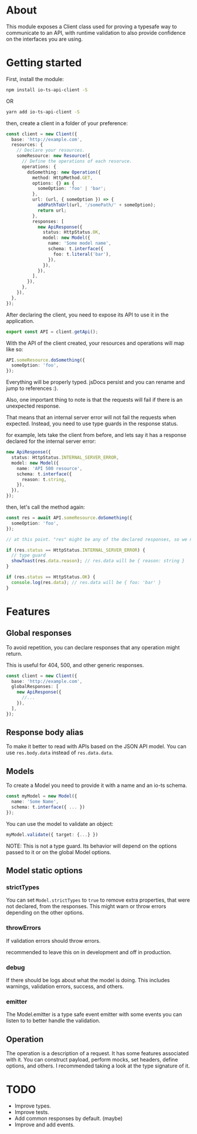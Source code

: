 # About

This module exposes a Client class used for proving a typesafe way to communicate to an API, with runtime validation to also provide confidence on the interfaces you are using.

# Getting started

First, install the module:

```bash
npm install io-ts-api-client -S
```

OR

```bash
yarn add io-ts-api-client -S
```

then, create a client in a folder of your preference:

```typescript
const client = new Client({
  base: 'http://example.com',
  resources: {
    // Declare your resources.
    someResource: new Resource({
      // Define the operations of each resoruce.
      operations: {
        doSomething: new Operation({
          method: HttpMethod.GET,
          options: {} as {
            someOption: 'foo' | 'bar';
          },
          url: (url, { someOption }) => {
            addPathToUrl(url, '/somePath/' + someOption);
            return url;
          },
          responses: [
            new ApiResponse({
              status: HttpStatus.OK,
              model: new Model({
                name: 'Some model name',
                schema: t.interface({
                  foo: t.literal('bar'),
                }),
              }),
            }),
          ],
        }),
      },
    }),
  },
});
```

After declaring the client, you need to expose its API to use it in the application.

```typescript
export const API = client.getApi();
```

With the API of the client created, your resources and operations will map like so:

```typescript
API.someResource.doSomething({
  someOption: 'foo',
});
```

Everything will be properly typed. jsDocs persist and you can rename and jump to references :).

Also, one important thing to note is that the requests will fail if there is an unexpected response.

That means that an internal server error will not fail the requests when expected. Instead, you need to use type guards in the response status.

for example, lets take the client from before, and lets say it has a response declared for the internal server error:

```typescript
new ApiResponse({
  status: HttpStatus.INTERNAL_SERVER_ERROR,
  model: new Model({
    name: 'API 500 resource',
    schema: t.interface({
      reason: t.string,
    }),
  }),
});
```

then, let's call the method again:

```typescript
const res = await API.someResource.doSomething({
  someOption: 'foo',
});

// at this point. "res" might be any of the declared responses, so we need to check it.

if (res.status == HttpStatus.INTERNAL_SERVER_ERROR) {
  // type guard
  showToast(res.data.reason); // res.data will be { reason: string }
}

if (res.status == HttpStatus.OK) {
  console.log(res.data); // res.data will be { foo: 'bar' }
}
```

# Features

## Global responses

To avoid repetition, you can declare responses that any operation might return.

This is useful for 404, 500, and other generic responses.

```typescript
const client = new Client({
  base: 'http://example.com',
  globalResponses: [
    new ApiResponse({
      //...
    }),
  ],
});
```

## Response body alias

To make it better to read with APIs based on the JSON API model. You can use `res.body.data` instead of `res.data.data`.

## Models

To create a Model you need to provide it with a name and an io-ts schema.

```typescript
const myModel = new Model({
  name: 'Some Name',
  schema: t.interface({ ... })
});
```

You can use the model to validate an object:

```typescript
myModel.validate({ target: {...} })
```

NOTE: This is not a type guard. Its behavior will depend on the options passed to it or on the global Model options.

## Model static options

### strictTypes

You can set `Model.strictTypes` to `true` to remove extra properties, that were not declared, from the responses. This might warn or throw errors depending on the other options.

### throwErrors

If validation errors should throw errors.

recommended to leave this on in development and off in production.

### debug

If there should be logs about what the model is doing. This includes warnings, validation errors, success, and others.

### emitter

The Model.emitter is a type safe event emitter with some events you can listen to to better handle the validation.

## Operation

The operation is a description of a request. It has some features associated with it. You can construct payload, perform mocks, set headers, define options, and others. I recommended taking a look at the type signature of it.

# TODO

- Improve types.
- Improve tests.
- Add common responses by default. (maybe)
- Improve and add events.
